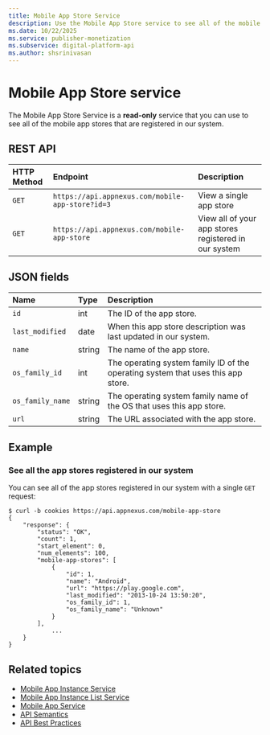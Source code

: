 ```yaml
---
title: Mobile App Store Service
description: Use the Mobile App Store service to see all of the mobile app stores that are registered in the system.
ms.date: 10/22/2025
ms.service: publisher-monetization
ms.subservice: digital-platform-api
ms.author: shsrinivasan
---
```


# Mobile App Store service

The Mobile App Store Service is a **read-only** service that you can use to see all of the mobile app stores that are registered in our system.

## REST API

| HTTP Method | Endpoint | Description |
|:---|:---|:---|
| `GET` | `https://api.appnexus.com/mobile-app-store?id=3` | View a single app store |
| `GET` | `https://api.appnexus.com/mobile-app-store` | View all of your app stores registered in our system |

## JSON fields

| Name | Type | Description |
|:---|:---|:---|
| `id` | int | The ID of the app store. |
| `last_modified` | date | When this app store description was last updated in our system. |
| `name` | string | The name of the app store. |
| `os_family_id` | int | The operating system family ID of the operating system that uses this app store. |
| `os_family_name` | string | The operating system family name of the OS that uses this app store. |
| `url` | string | The URL associated with the app store. |

## Example

### See all the app stores registered in our system

You can see all of the app stores registered in our system with a single `GET` request:

```
$ curl -b cookies https://api.appnexus.com/mobile-app-store
{
    "response": {
        "status": "OK",
        "count": 1,
        "start_element": 0,
        "num_elements": 100,
        "mobile-app-stores": [
            {
                "id": 1,
                "name": "Android",
                "url": "https://play.google.com",
                "last_modified": "2013-10-24 13:50:20",
                "os_family_id": 1,
                "os_family_name": "Unknown"
            }
        ],
            ...
    }
}
```

## Related topics

- [Mobile App Instance Service](./mobile-app-instance-service.md)
- [Mobile App Instance List Service](./mobile-app-instance-list-service.md)
- [Mobile App Service](./mobile-app-service.md)
- [API Semantics](./api-semantics.md)
- [API Best Practices](./api-best-practices.md)
